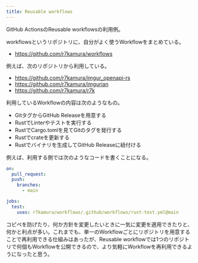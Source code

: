 ```yaml
---
title: Reusable workflows
---
```


GitHub ActionsのReusable workflowsの利用例。

workflowsというリポジトリに、自分がよく使うWorkflowをまとめている。

- <https://github.com/r7kamura/workflows>

例えば、次のリポジトリから利用している。

- <https://github.com/r7kamura/imgur_openapi-rs>
- <https://github.com/r7kamura/imgurian>
- <https://github.com/r7kamura/r7k>

利用しているWorkflowの内容は次のようなもの。

- GitタグからGitHub Releaseを用意する
- RustでLinterやテストを実行する
- RustでCargo.tomlを見てGitのタグを発行する
- Rustでcrateを更新する
- Rustでバイナリを生成してGitHub Releaseに紐付ける

例えば、利用する側では次のようなコードを書くことになる。

```yaml
on:
  pull_request:
  push:
    branches:
      - main

jobs:
  test:
    uses: r7kamura/workflows/.github/workflows/rust-test.yml@main
```

コピペを防げたり、何か方針を変更したいときに一気に変更を適用できたりと、何かと利点が多い。これまでも、単一のWorkflowごとにリポジトリを用意することで再利用できる仕組みはあったが、Reusable workflowでは1つのリポジトリで何個もWorkflowを公開できるので、より気軽にWorkflowを再利用できるようになったと思う。
